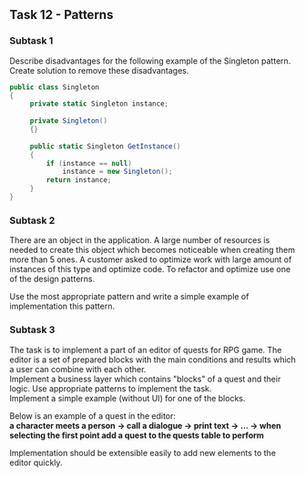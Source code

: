 ## Task 12 - Patterns

### Subtask 1

Describe disadvantages for the following example of the Singleton pattern.  
Create solution to remove these disadvantages.

```c#
public class Singleton
{
     private static Singleton instance; 
 
     private Singleton()
     {}
 
     public static Singleton GetInstance()
     {
         if (instance == null)
             instance = new Singleton();
         return instance;
     }
} 
```

### Subtask 2

There are an object in the application. A large number of resources is needed to create this object which becomes noticeable when creating them more than 5 ones. A customer asked to optimize work with large amount of instances of this type and optimize code. To refactor and optimize use one of the design patterns.  

Use the most appropriate pattern and write a simple example of implementation this pattern.

### Subtask 3

The task is to implement a part of an editor of quests for RPG game. The editor is a set of prepared blocks with the main conditions and results which a user can combine with each other.  
Implement a business layer which contains "blocks" of a quest and their logic. Use appropriate patterns to implement the task.  
Implement a simple example (without UI) for one of the blocks.  
  
Below is an example of a quest in the editor:  
**a character meets a person -> call a dialogue -> print text -> ... -> when selecting the first point add a quest to the quests table to perform**  

Implementation should be extensible easily to add new elements to the editor quickly.

